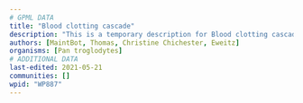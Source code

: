 ```yaml
---
# GPML DATA
title: "Blood clotting cascade"
description: "This is a temporary description for Blood clotting cascade"
authors: [MaintBot, Thomas, Christine Chichester, Eweitz]
organisms: [Pan troglodytes]
# ADDITIONAL DATA
last-edited: 2021-05-21
communities: []
wpid: "WP887"
---
```

